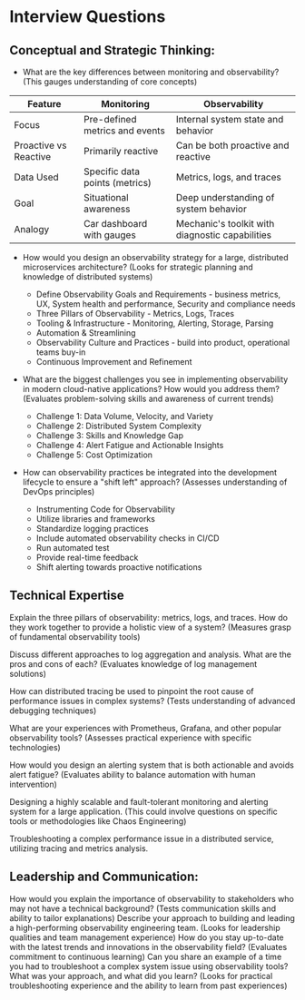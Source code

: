# Interview Questions

## Conceptual and Strategic Thinking:

- What are the key differences between monitoring and observability? (This gauges understanding of core concepts)

| Feature                 | Monitoring                                 | Observability                                   |
|---|---|---|
| Focus                    | Pre-defined metrics and events             | Internal system state and behavior               |
| Proactive vs Reactive     | Primarily reactive                          | Can be both proactive and reactive                |
| Data Used                 | Specific data points (metrics)               | Metrics, logs, and traces                         |
| Goal                     | Situational awareness                        | Deep understanding of system behavior             |
| Analogy                  | Car dashboard with gauges                  | Mechanic's toolkit with diagnostic capabilities |


- How would you design an observability strategy for a large, distributed microservices architecture? (Looks for strategic planning and knowledge of distributed systems)
    - Define Observability Goals and Requirements - business metrics, UX, System health and performance, Security and compliance needs
    - Three Pillars of Observability - Metrics, Logs, Traces
    - Tooling & Infrastructure - Monitoring, Alerting, Storage, Parsing
    - Automation & Streamlining
    - Observability Culture and Practices - build into product, operational teams buy-in
    - Continuous Improvement and Refinement


- What are the biggest challenges you see in implementing observability in modern cloud-native applications? How would you address them? (Evaluates problem-solving skills and awareness of current trends)
    - Challenge 1: Data Volume, Velocity, and Variety
    - Challenge 2: Distributed System Complexity
    - Challenge 3:  Skills and Knowledge Gap
    - Challenge 4:  Alert Fatigue and Actionable Insights
    - Challenge 5:  Cost Optimization

- How can observability practices be integrated into the development lifecycle to ensure a "shift left" approach? (Assesses understanding of DevOps principles)
    - Instrumenting Code for Observability
    - Utilize libraries and frameworks
    - Standardize logging practices
    - Include automated observability checks in CI/CD
    - Run automated test
    - Provide real-time feedback
    - Shift alerting towards proactive notifications

## Technical Expertise

Explain the three pillars of observability: metrics, logs, and traces. How do they work together to provide a holistic view of a system? (Measures grasp of fundamental observability tools)

Discuss different approaches to log aggregation and analysis. What are the pros and cons of each? (Evaluates knowledge of log management solutions)

How can distributed tracing be used to pinpoint the root cause of performance issues in complex systems? (Tests understanding of advanced debugging techniques)

What are your experiences with Prometheus, Grafana, and other popular observability tools? (Assesses practical experience with specific technologies)

How would you design an alerting system that is both actionable and avoids alert fatigue? (Evaluates ability to balance automation with human intervention)

Designing a highly scalable and fault-tolerant monitoring and alerting system for a large application. (This could involve questions on specific tools or methodologies like Chaos Engineering)

Troubleshooting a complex performance issue in a distributed service, utilizing tracing and metrics analysis.

## Leadership and Communication:

How would you explain the importance of observability to stakeholders who may not have a technical background? (Tests communication skills and ability to tailor explanations)
Describe your approach to building and leading a high-performing observability engineering team. (Looks for leadership qualities and team management experience)
How do you stay up-to-date with the latest trends and innovations in the observability field? (Evaluates commitment to continuous learning)
Can you share an example of a time you had to troubleshoot a complex system issue using observability tools? What was your approach, and what did you learn? (Looks for practical troubleshooting experience and the ability to learn from past experiences)
